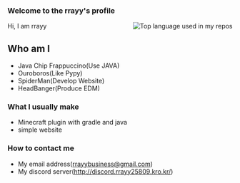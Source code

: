 ### Welcome to the rrayy's profile
<img align="right" src="https://github-readme-stats.vercel.app/api/top-langs/?username=rrayy-25809&layout=compact&hide_title=1&card_width=300" alt="Top language used in my repos"/>
Hi, I am rrayy

## Who am I
- Java Chip Frappuccino(Use JAVA)
- Ouroboros(Like Pypy)
- SpiderMan(Develop Website)
- HeadBanger(Produce EDM)

### What I usually make
- Minecraft plugin with gradle and java
- simple website 

### How to contact me
- My email address(rrayybusiness@gmail.com)
- My discord server(http://discord.rrayy25809.kro.kr/)
